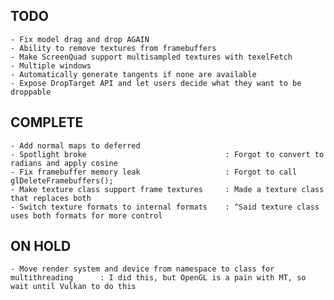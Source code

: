 
## TODO
    - Fix model drag and drop AGAIN
    - Ability to remove textures from framebuffers
    - Make ScreenQuad support multisampled textures with texelFetch
    - Multiple windows
    - Automatically generate tangents if none are available
    - Expose DropTarget API and let users decide what they want to be droppable
 
 ## COMPLETE
    - Add normal maps to deferred
 	- Spotlight broke                               : Forgot to convert to radians and apply cosine
    - Fix framebuffer memory leak					: Forgot to call glDeleteFramebuffers();
    - Make texture class support frame textures	    : Made a texture class that replaces both
    - Switch texture formats to internal formats	: ^Said texture class uses both formats for more control

 ## ON HOLD
    - Move render system and device from namespace to class for multithreading		: I did this, but OpenGL is a pain with MT, so wait until Vulkan to do this
